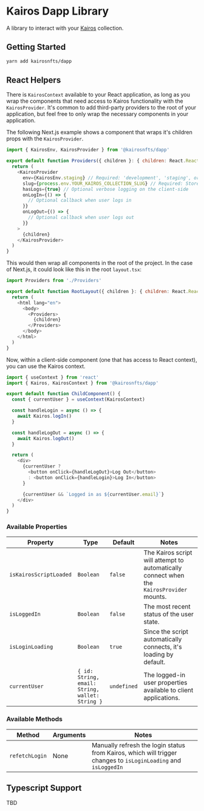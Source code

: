 # Kairos Dapp Library

A library to interact with your [Kairos](https://kairos.art) collection. 

## Getting Started

```bash
yarn add kairosnfts/dapp
```

## React Helpers

There is `KairosContext` available to your React application, as long as you wrap the components that need access to Kairos functionality with the `KairosProvider`. It's common to add third-party providers to the root of your application, but feel free to only wrap the necessary components in your application.

The following Next.js example shows a component that wraps it's children props with the `KairosProvider`. 

```js
import { KairosEnv, KairosProvider } from '@kairosnfts/dapp'

export default function Providers({ children }: { children: React.ReactNode }) {
  return (
    <KairosProvider
      env={KairosEnv.staging} // Required: 'development', 'staging', or 'production'
      slug={process.env.YOUR_KAIROS_COLLECTION_SLUG} // Required: Storefront slug from the Kairos dashboard
      hasLogs={true} // Optional verbose logging on the client-side
      onLogIn={() => {
        // Optional callback when user logs in
      }}
      onLogOut={() => {
        // Optional callback when user logs out
      }}
    >
      {children}
    </KairosProvider>
  )
}
```

This would then wrap all components in the root of the project. In the case of Next.js, it could look like this in the root `layout.tsx`:

```js
import Providers from './Providers'

export default function RootLayout({ children }: { children: React.ReactNode }) {
  return (
    <html lang="en">
      <body>
        <Providers>
          {children}
        </Providers>
      </body>
    </html>
  )
}
```

Now, within a client-side component (one that has access to React context), you can use the Kairos context.

```js
import { useContext } from 'react'
import { Kairos, KairosContext } from '@kairosnfts/dapp'

export default function ChildComponent() {
  const { currentUser } = useContext(KairosContext)

  const handleLogin = async () => {
    await Kairos.logIn()
  }

  const handleLogOut = async () => {
    await Kairos.logOut()
  }

  return (
    <div>
      {currentUser ?
        <button onClick={handleLogOut}>Log Out</button>
        : <button onClick={handleLogin}>Log In</button>
      }

      {currentUser && `Logged in as ${currentUser.email}`}
    </div>
  )
}
```

### Available Properties

| Property | Type | Default | Notes |
| -------- | ---- | ------- | ----- |
| `isKairosScriptLoaded` | `Boolean` | `false` | The Kairos script will attempt to automatically connect when the `KairosProvider` mounts. |
| `isLoggedIn` | `Boolean` | `false` | The most recent status of the user state. |
| `isLoginLoading` | `Boolean` | `true` | Since the script automatically connects, it's loading by default. |
| `currentUser` | `{ id: String, email: String, wallet: String }` | `undefined` | The logged-in user properties available to client applications. |

### Available Methods

| Method | Arguments | Notes |
| ------ | --------- | ----- |
| `refetchLogin` | None | Manually refresh the login status from Kairos, which will trigger changes to `isLoginLoading` and `isLoggedIn` |

## Typescript Support

TBD
